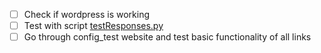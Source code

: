 - [ ] Check if wordpress is working
- [ ] Test with script [testResponses.py](websites/config_test/listing/testResponses.py)
- [ ] Go through config_test website and test basic functionality of all links
